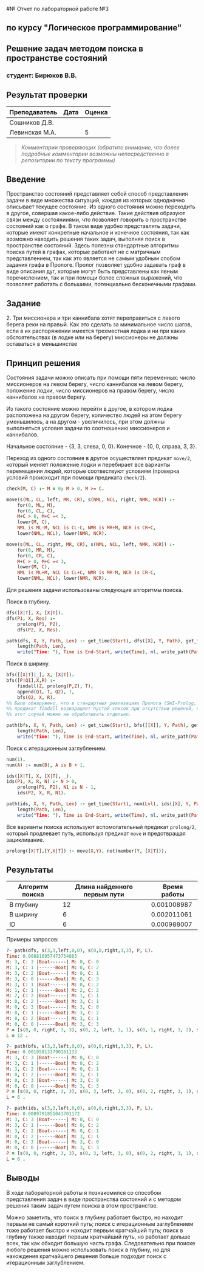 #№ Отчет по лабораторной работе №3
## по курсу "Логическое программирование"

## Решение задач методом поиска в пространстве состояний

### студент: Бирюков В.В.

## Результат проверки

| Преподаватель     | Дата         |  Оценка       |
|-------------------|--------------|---------------|
| Сошников Д.В. |              |               |
| Левинская М.А.|              |       5       |

> *Комментарии проверяющих (обратите внимание, что более подробные комментарии возможны непосредственно в репозитории по тексту программы)*


## Введение

Пространство состояний представляет собой способ представления задачи в виде множества ситуаций, каждая из которых однодначно описывает текущее состояние. Из одного состояния можно переходить в другое, совершая какое-либо действие. Такие действия образуют связи между состоянииями, что позволяет говорить о пространстве состояний как о графе. В таком виде удобно представлять задачи, которые имеют конкретные начальное и конечное состояния, так как возможно находить решения таких задач, выполняя поиск в пространстве состояний. Здесь полезны стандартные алгоритмы поиска путей в графах, которые работают не с матричным представлением, так как это является не самым удобным спобом задания графа в Прологе. Пролог позволяет удобно задавать граф в виде описания дуг, которые могут быть представлены как явным перечислением, так и при помощи более сложных выражений, что позволяет работать с большими, потенциально бесконечными графами.

## Задание

2\. Три миссионера и три каннибала хотят переправиться с левого берега реки на правый. Как это сделать за минимальное число шагов, если в их распоряжении имеется трехместная лодка и ни при каких обстоятельствах (в лодке или на берегу) миссионеры не должны оставаться в меньшинстве

## Принцип решения

Состояния задачи можно описать при помощи пяти переменных: число миссионеров на левом берегу, число каннибалов на левом берегу, положение лодки, число миссионеров на правом берегу, число каннибалов на правом берегу.

Из такого состояние можно перейти в другое, в котором лодка расположена на другом берегу, количество людей на этом берегу уменьшилось, а на другом - увеличилось, при этом должны выполняться условия задачи по соотношению миссионеров и каннибалов.

Начальное состояние - {3, 3, слева, 0, 0}. Конечное - {0, 0, справа, 3, 3}.

Переход из одного состояния в другое осуществляет предикат `move/2`, который меняет положение лодки и перебирает все варианты перемещения людей, которые соотвествуют условиям (проверка условий происходит при помощи предиката `check/2`).
```prolog
check(M, C) :- M = 0; M > 0, M >= C.

move(s(ML, CL, left, MR, CR), s(NML, NCL, right, NMR, NCR)) :-
	for(0, ML, M),
	for(0, CL, C),
	M+C > 0, M+C =< 3,
	lower(M, C),
	NML is ML-M, NCL is CL-C, NMR is MR+M, NCR is CR+C,
	lower(NML, NCL), lower(NMR, NCR).

move(s(ML, CL, right, MR, CR), s(NML, NCL, left, NMR, NCR)) :-
	for(0, MR, M),
	for(0, CR, C),
	M+C > 0, M+C =< 3,
	lower(M, C),
	NML is ML+M, NCL is CL+C, NMR is MR-M, NCR is CR-C,
	lower(NML, NCL), lower(NMR, NCR).
```

Для решения задачи использованы следующие алгоритмы поиска.

Поиск в глубину.
```prolog
dfs([X|T], X, [X|T]).
dfs(P1, X, Res) :-
	prolong(P1, P2),
	dfs(P2, X, Res).

path(dfs, X, Y, Path, Len) :- get_time(Start), dfs([X], Y, Path), get_time(End),
	length(Path, Len),
	write("Time: "), Time is End-Start, write(Time), nl, write_path(Path).
```

Поиск в ширину.
```prolog
bfs([[X|T]|_], X, [X|T]).
bfs([P|Q1],X,R) :-
	findall(Z, prolong(P,Z), T),
	append(Q1, T, Q2), !,
	bfs(Q2, X, R).
%% Было обнаружено, что в стандартных реализациях Пролога (SWI-Prolog, GNU-Prolog)
%% предикат findall возваращает пустой список при отсутствии решений, поэтому
%% этот случай можно не обрабатывать отдельно.

path(bfs, X, Y, Path, Len) :- get_time(Start), bfs([[X]], Y, Path), get_time(End),
	length(Path, Len),
	write("Time: "), Time is End-Start, write(Time), nl, write_path(Path).
```

Поиск с итерационным заглублением.
```prolog
num(1).
num(A) :- num(B), A is B + 1.

ids([X|T], X, [X|T], _).
ids(P1, X, R, N) :- N > 0,
	prolong(P1, P2), N1 is N - 1,
	ids(P2, X, R, N1).

path(ids, X, Y, Path, Len) :- get_time(Start), num(Lvl), ids([X], Y, Path, Lvl), get_time(End),
	length(Path, Len),
	write("Time: "), Time is End-Start, write(Time), nl, write_path(Path).
```

Все варианты поиска используют вспомогательный предикат `prolong/2`, который продлевает путь, используя предикат `move` и предотвращая зацикливание.
```prolog
prolong([X|T],[Y,X|T]) :- move(X,Y), not(member(Y, [X|T])).
```

## Результаты

| Алгоритм поиска |  Длина найденного первым пути  |  Время работы  |
|-----------------|--------------------------------|----------------|
| В глубину       | 12                             | 0.001008987    |
| В ширину        | 6                              | 0.002011061    |
| ID              | 6                              | 0.000988007    |

Примеры запросов:
```prolog
?- path(dfs, s(3,3,left,0,0), s(0,0,right,3,3), P, L).
Time: 0.008816957473754883
M: 3, C: 3 |Boat------| M: 0, C: 0
M: 3, C: 1 |------Boat| M: 0, C: 2
M: 3, C: 2 |Boat------| M: 0, C: 1
M: 3, C: 0 |------Boat| M: 0, C: 3
M: 3, C: 1 |Boat------| M: 0, C: 2
M: 1, C: 1 |------Boat| M: 2, C: 2
M: 2, C: 2 |Boat------| M: 1, C: 1
M: 0, C: 2 |------Boat| M: 3, C: 1
M: 0, C: 3 |Boat------| M: 3, C: 0
M: 0, C: 1 |------Boat| M: 3, C: 2
M: 0, C: 2 |Boat------| M: 3, C: 1
M: 0, C: 0 |------Boat| M: 3, C: 3
P = [s(0, 0, right, 3, 3), s(0, 2, left, 3, 1), s(0, 1, right, 3, 2), s(0, 3, left, 3, 0), s(0, 2, right, 3, 1), s(2, 2, left, 1, 1), s(1, 1, right, 2, 2), s(3, 1, left, 0, 2), s(..., ..., ..., ..., ...)|...],
L = 12 .

?- path(bfs, s(3,3,left,0,0), s(0,0,right,3,3), P, L).
Time: 0.001958131790161133
M: 3, C: 3 |Boat------| M: 0, C: 0
M: 3, C: 1 |------Boat| M: 0, C: 2
M: 3, C: 2 |Boat------| M: 0, C: 1
M: 0, C: 2 |------Boat| M: 3, C: 1
M: 0, C: 3 |Boat------| M: 3, C: 0
M: 0, C: 0 |------Boat| M: 3, C: 3
P = [s(0, 0, right, 3, 3), s(0, 3, left, 3, 0), s(0, 2, right, 3, 1), s(3, 2, left, 0, 1), s(3, 1, right, 0, 2), s(3, 3, left, 0, 0)],
L = 6 .

?- path(ids, s(3,3,left,0,0), s(0,0,right,3,3), P, L).
Time: 0.0009791851043701172
M: 3, C: 3 |Boat------| M: 0, C: 0
M: 3, C: 1 |------Boat| M: 0, C: 2
M: 3, C: 2 |Boat------| M: 0, C: 1
M: 0, C: 2 |------Boat| M: 3, C: 1
M: 0, C: 3 |Boat------| M: 3, C: 0
M: 0, C: 0 |------Boat| M: 3, C: 3
P = [s(0, 0, right, 3, 3), s(0, 3, left, 3, 0), s(0, 2, right, 3, 1), s(3, 2, left, 0, 1), s(3, 1, right, 0, 2), s(3, 3, left, 0, 0)],
L = 6 .
```

## Выводы

В ходе лабораторной работы я познакомился со способом представления задач в виде пространства состояний и с методом решения таким задач путем поиска в этом пространстве.

Можно заметить, что поиск в глубину работает быстро, но находит первым не самый короткий путь; поиск с итерационным заглублением тоже работает быстро и находит первым кратчайший путь; поиск в глубину также находит первым кратчайший путь, но работает дольше всех, так как обходит большую часть графа. Следовательно при поиске любого решения можно использовать поиск в глубину, но для нахождения кратчайшего решения больше подходит поиск с итерационным заглублением.
